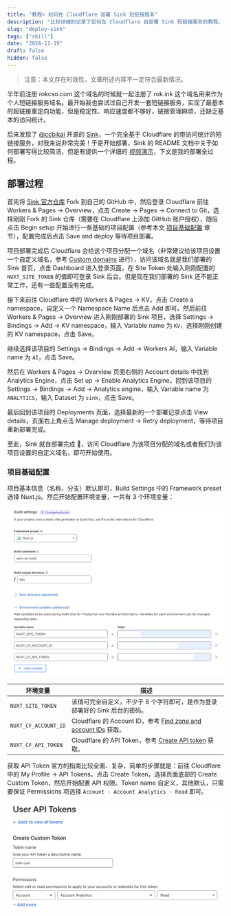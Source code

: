 ```yaml
---
title: "教程> 如何在 Cloudflare 部署 Sink 短链接服务"
description: "比较详细的记录了如何在 Cloudflare 自部署 Sink 短链接服务的教程。"
slug: "deploy-sink"
tags: ["skill"]
date: "2024-11-19"
draft: false
hidden: false
---
```


> 注意：本文存在时效性，文章所述内容不一定符合最新情况。

半年前注册 rokcso.com 这个域名的时候就一起注册了 rok.ink 这个域名用来作为个人短链接服务域名。最开始我也尝试过自己开发一套短链接服务，实现了最基本的超链接重定向功能，但是稳定性、响应速度都不够好，链接管理麻烦，还缺乏基本的访问统计。

后来发现了 [@ccbikai](https://x.com/ccbikai) 开源的 [Sink](https://github.com/ccbikai/Sink)，一个完全基于 Cloudflare 的带访问统计的短链接服务，对我来说非常完美！于是开始部署，Sink 的 README 文档中关于如何部署写得比较简洁，但是有提供一个详细的 [视频演示](https://www.youtube.com/watch?v=MkU23U2VE9E)，下文是我的部署全过程。

## 部署过程

首先将 [Sink 官方仓库](https://github.com/ccbikai/Sink) Fork 到自己的 GitHub 中，然后登录 Cloudflare 前往 Workers & Pages -> Overview，点击 Create -> Pages -> Connect to Git，选择刚刚 Fork 的 Sink 仓库（需要在 Cloudflare 上添加 GitHub 账户授权），随后点击 Begin setup 开始进行一些基础的项目配置（参考本文 [项目基础配置](/p/deploy-sink#项目基础配置) 章节），配置完成后点击 Save and deploy 等待项目部署。

项目部署完成后 Cloudflare 会给这个项目分配一个域名（非常建议给该项目设置一个自定义域名，参考 [Custom domains](https://developers.cloudflare.com/pages/configuration/custom-domains/) 进行），访问该域名就是我们部署的 Sink 首页，点击 Dashboard 进入登录页面，在 Site Token 处输入刚刚配置的 `NUXT_SITE_TOKEN` 的值即可登录 Sink 后台。但是现在我们部署的 Sink 还不能正常工作，还有一些配置没有完成。

接下来前往 Cloudflare 中的 Workers & Pages -> KV，点击 Create a namespace，自定义一个 Namespace Name 后点击 Add 即可。然后前往 Workers & Pages -> Overview 进入刚刚部署的 Sink 项目，选择 Settings -> Bindings -> Add -> KV namespace，输入 Variable name 为 `KV`，选择刚刚创建的 KV namespace，点击 Save。

继续选择该项目的 Settings -> Bindings -> Add -> Workers AI，输入 Variable name 为 `AI`，点击 Save。

然后在 Workers & Pages -> Overview 页面右侧的 Account details 中找到 Analytics Engine，点击 Set up -> Enable Analytics Engine。回到该项目的 Settings -> Bindings -> Add -> Analytics engine，输入 Variable name 为 `ANALYTICS`，输入 Dataset 为 `sink`，点击 Save。

最后回到该项目的 Deployments 页面，选择最新的一个部署记录点击 View details，页面右上角点击 Manage deployment -> Retry deployment，等待项目重新部署完成。

至此，Sink 就自部署完成 🎉，访问 Cloudflare 为该项目分配的域名或者我们为该项目设置的自定义域名，即可开始使用。

### 项目基础配置

项目基本信息（名称、分支）默认即可，Build Settings 中的 Framework preset 选择 Nuxt.js。然后开始配置环境变量，一共有 3 个环境变量：

![](sink-02.png)

| 环境变量 | 描述   |
| -- | ---- |
| `NUXT_SITE_TOKEN`  | 该值可完全自定义，不少于 8 个字符即可，是作为登录部署好的 Sink 后台的密码。 |
| `NUXT_CF_ACCOUNT_ID` | Cloudflare 的 Account ID，参考 [Find zone and account IDs](https://developers.cloudflare.com/fundamentals/setup/find-account-and-zone-ids/) 获取。 |
| `NUXT_CF_API_TOKEN`  | Cloudflare 的 API Token，参考 [Create API token](https://developers.cloudflare.com/fundamentals/api/get-started/create-token/) 获取。|

获取 API Token 官方的指南比较全面、复杂，简单的步骤就是：前往 Cloudflare 中的 My Profile -> API Tokens，点击 Create Token，选择页面底部的 Create Custom Token，然后开始配置 API 权限。Token name 自定义，其他默认，只需要保证 Permissions 项选择 `Account - Account Analytics - Read` 即可。

![](sink-01.png)

